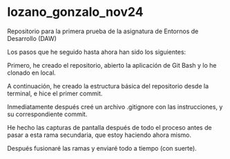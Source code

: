 # lozano_gonzalo_nov24
Repositorio para la primera prueba de la asignatura de Entornos de Desarrollo (DAW)

Los pasos que he seguido hasta ahora han sido los siguientes:

Primero, he creado el repositorio, abierto la aplicación de Git Bash y lo he clonado en local.

A continuación, he creado la estructura básica del repositorio desde la terminal, e hice el primer commit.

Inmediatamente después creé un archivo .gitignore con las instrucciones, y su correspondiente commit.

He hecho las capturas de pantalla después de todo el proceso antes de pasar a esta rama secundaria, que estoy haciendo ahora mismo.

Después fusionaré las ramas y enviaré todo a tiempo (con suerte).